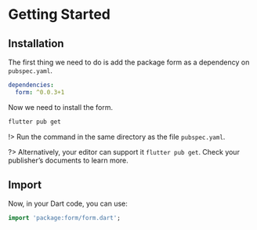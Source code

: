 # Getting Started

## Installation

The first thing we need to do is add the package form as a dependency on `pubspec.yaml`.

```yaml
dependencies:
  form: ^0.0.3+1
```

Now we need to install the form.

```bash
flutter pub get
```

!> Run the command in the same directory as the file `pubspec.yaml`.

?> Alternatively, your editor can support it `flutter pub get`. Check your publisher’s documents to learn more.

## Import

Now, in your Dart code, you can use:

```dart
import 'package:form/form.dart';
```
